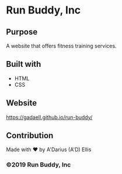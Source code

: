 # Run Buddy, Inc

## Purpose
A website that offers fitness training services.

## Built with
* HTML
* CSS

## Website
https://gadaell.github.io/run-buddy/

## Contribution
Made with ❤️ by A'Darius (A'D) Ellis

### ©️2019 Run Buddy, Inc 
